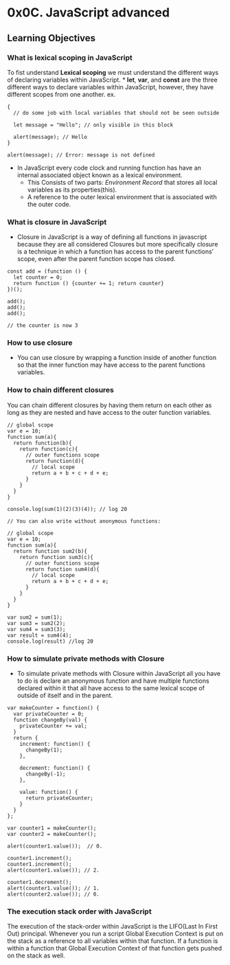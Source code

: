 # 0x0C. JavaScript advanced
## Learning Objectives
### What is lexical scoping in JavaScript
To fist understand **Lexical scoping** we must understand the different ways of declaring variables within JavaScript.
	* **let**, **var**, and **const** are the three different ways to declare variables within JavaScript, however, they have different scopes from one another. 
		ex.
```
{
  // do some job with local variables that should not be seen outside

  let message = "Hello"; // only visible in this block

  alert(message); // Hello
}

alert(message); // Error: message is not defined
```
* In JavaScript every code clock and running function has have an internal associated object known as a lexical environment.
	* This Consists of two parts: *Environment Record* that stores all local variables as its properties(this).
	* A reference to the outer lexical environment that is associated with the outer code.
### What is closure in JavaScript
* Closure in JavaScript is a way of defining all functions in javascript because they are all considered Closures  but more specifically closure is a technique in which a function has access to the parent functions’ scope, even after the parent function scope has closed.
``` 
const add = (function () {
  let counter = 0;
  return function () {counter += 1; return counter}
})();

add();
add();
add();

// the counter is now 3
```

### How to use closure
* You can use closure by wrapping a function inside of another function so that the inner function may have access to the parent functions variables.

### How to chain different closures
You can chain different closures by having them return on each other as long as they are nested and have access to the outer function variables.
```
// global scope
var e = 10;
function sum(a){
  return function(b){
    return function(c){
      // outer functions scope
      return function(d){
        // local scope
        return a + b + c + d + e;
      }
    }
  }
}

console.log(sum(1)(2)(3)(4)); // log 20

// You can also write without anonymous functions:

// global scope
var e = 10;
function sum(a){
  return function sum2(b){
    return function sum3(c){
      // outer functions scope
      return function sum4(d){
        // local scope
        return a + b + c + d + e;
      }
    }
  }
}

var sum2 = sum(1);
var sum3 = sum2(2);
var sum4 = sum3(3);
var result = sum4(4);
console.log(result) //log 20
```
### How to simulate private methods with Closure
* To simulate private methods with Closure within JavaScript all you have to do is declare an anonymous function and have multiple functions declared within it that all have access to the same lexical scope of outside of itself and in the parent.
```
var makeCounter = function() {
  var privateCounter = 0;
  function changeBy(val) {
    privateCounter += val;
  }
  return {
    increment: function() {
      changeBy(1);
    },

    decrement: function() {
      changeBy(-1);
    },

    value: function() {
      return privateCounter;
    }
  }
};

var counter1 = makeCounter();
var counter2 = makeCounter();

alert(counter1.value());  // 0.

counter1.increment();
counter1.increment();
alert(counter1.value()); // 2.

counter1.decrement();
alert(counter1.value()); // 1.
alert(counter2.value()); // 0.

```
### The execution stack order with JavaScript
The execution of the stack-order within JavaScript is the LIFO(Last In First Out) principal. Whenever you run a script  Global Execution Context is put on the stack as a reference to all variables within that function. If a function is within a function that Global Execution Context of that function gets pushed on the stack as well. 
